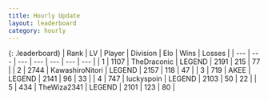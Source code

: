```yaml
---
title: Hourly Update
layout: leaderboard
category: hourly
---
```


{: .leaderboard}
| Rank | LV | Player | Division | Elo | Wins | Losses |
| --- | --- | --- | --- | --- | --- | --- |
| <span data-change="0">1</span> | 1107 | <span title="ID: 544310">TheDraconic</span> | LEGEND | <span data-change="0">2191</span> | <span data-change="0">215</span> | <span data-change="0">77</span> |
| <span data-change="0">2</span> | 2744 | <span title="ID: 164871">KawashiroNitori</span> | LEGEND | <span data-change="0">2157</span> | <span data-change="0">118</span> | <span data-change="0">47</span> |
| <span data-change="0">3</span> | 719 | <span title="ID: 455100">AKEE</span> | LEGEND | <span data-change="0">2141</span> | <span data-change="0">96</span> | <span data-change="0">33</span> |
| <span data-change="0">4</span> | 747 | <span title="ID: 512212">luckyspoin</span> | LEGEND | <span data-change="0">2103</span> | <span data-change="0">50</span> | <span data-change="0">22</span> |
| <span data-change="0">5</span> | 434 | <span title="ID: 178216">TheWiza2341</span> | LEGEND | <span data-change="0">2101</span> | <span data-change="0">123</span> | <span data-change="0">80</span> |